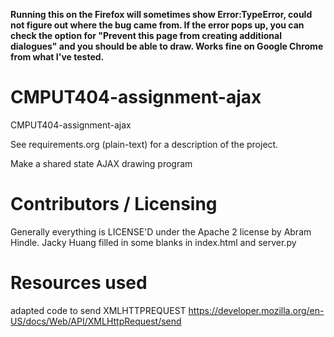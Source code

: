 **Running this on the Firefox will sometimes show Error:TypeError, could not figure out where the bug came from. If the error pops up, you can check the option for "Prevent this page from creating additional dialogues" and you should be able to draw. Works fine on Google Chrome from what I've tested.**

CMPUT404-assignment-ajax
==============================

CMPUT404-assignment-ajax

See requirements.org (plain-text) for a description of the project.

Make a shared state AJAX drawing program

Contributors / Licensing
========================

Generally everything is LICENSE'D under the Apache 2 license by Abram Hindle. Jacky Huang filled in some blanks in index.html and server.py


Resources used
================
 adapted code to send XMLHTTPREQUEST https://developer.mozilla.org/en-US/docs/Web/API/XMLHttpRequest/send
